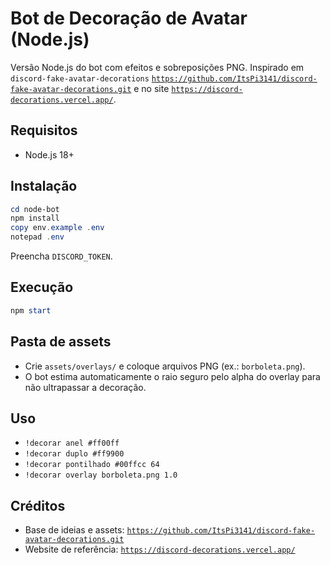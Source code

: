 # Bot de Decoração de Avatar (Node.js)

Versão Node.js do bot com efeitos e sobreposições PNG. Inspirado em `discord-fake-avatar-decorations` [`https://github.com/ItsPi3141/discord-fake-avatar-decorations.git`](https://github.com/ItsPi3141/discord-fake-avatar-decorations.git) e no site [`https://discord-decorations.vercel.app/`](https://discord-decorations.vercel.app/).

## Requisitos
- Node.js 18+

## Instalação
```powershell
cd node-bot
npm install
copy env.example .env
notepad .env
```
Preencha `DISCORD_TOKEN`.

## Execução
```powershell
npm start
```

## Pasta de assets
- Crie `assets/overlays/` e coloque arquivos PNG (ex.: `borboleta.png`).
- O bot estima automaticamente o raio seguro pelo alpha do overlay para não ultrapassar a decoração.

## Uso
- `!decorar anel #ff00ff`
- `!decorar duplo #ff9900`
- `!decorar pontilhado #00ffcc 64`
- `!decorar overlay borboleta.png 1.0`

## Créditos
- Base de ideias e assets: [`https://github.com/ItsPi3141/discord-fake-avatar-decorations.git`](https://github.com/ItsPi3141/discord-fake-avatar-decorations.git)
- Website de referência: [`https://discord-decorations.vercel.app/`](https://discord-decorations.vercel.app/)
